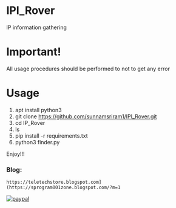 # IPI_Rover
IP information gathering

# Important!

All usage procedures should be performed to not to get any error

# Usage
1. apt install python3
2. git clone https://github.com/sunnamsriram1/IPI_Rover.git
3. cd IP_Rover
4. ls
5. pip install -r requirements.txt
6. python3 finder.py

Enjoy!!!

### Blog:
```
https://teletechstore.blogspot.com](https://sprogram001zone.blogspot.com/?m=1
```

[![paypal](https://www.paypalobjects.com/en_US/i/btn/btn_donateCC_LG.gif)](https://paypal.me/Sunnam01ram)
